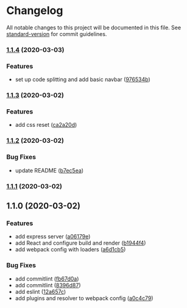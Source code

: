 # Changelog

All notable changes to this project will be documented in this file. See [standard-version](https://github.com/conventional-changelog/standard-version) for commit guidelines.

### [1.1.4](https://github.com/wingedearth/prequalifier/compare/v1.1.3...v1.1.4) (2020-03-03)


### Features

* set up code splitting and add basic navbar ([976534b](https://github.com/wingedearth/prequalifier/commit/976534b01ccd71c4a7cc9c920294edeb28d11c26))

### [1.1.3](https://github.com/wingedearth/prequalifier/compare/v1.1.2...v1.1.3) (2020-03-02)


### Features

* add css reset ([ca2a20d](https://github.com/wingedearth/prequalifier/commit/ca2a20d375de9efecb838efc18048c243ad1f746))

### [1.1.2](https://github.com/wingedearth/prequalifier/compare/v1.1.1...v1.1.2) (2020-03-02)


### Bug Fixes

* update README ([b7ec5ea](https://github.com/wingedearth/prequalifier/commit/b7ec5ea33262cda7d419e2bfbaa876cb43e6601a))

### [1.1.1](https://github.com/wingedearth/prequalifier/compare/v1.1.0...v1.1.1) (2020-03-02)

## 1.1.0 (2020-03-02)


### Features

* add express server ([a06179e](https://github.com/wingedearth/prequalifier/commit/a06179edd8d6e8dec2958558574b507973933fa3))
* add React and configure build and render ([b1944f4](https://github.com/wingedearth/prequalifier/commit/b1944f45ef3e1e47ee21ec7de1b8055f261ce83a))
* add webpack config with loaders ([a6d1cb5](https://github.com/wingedearth/prequalifier/commit/a6d1cb5844141811d35b934d0f3cd2e0bf178c53))


### Bug Fixes

* add commitlint ([fb67d0a](https://github.com/wingedearth/prequalifier/commit/fb67d0a355d82f744460aa3c7d78049736de7134))
* add commitlint ([8396d87](https://github.com/wingedearth/prequalifier/commit/8396d87527296b4c43a9469936e8ac2b87887934))
* add eslint ([12a657c](https://github.com/wingedearth/prequalifier/commit/12a657c3c17b9cce6be5f906d847ec270d0eaf0c))
* add plugins and resolver to webpack config ([a0c4c79](https://github.com/wingedearth/prequalifier/commit/a0c4c79602fdac417424276024e618d5198a8918))
